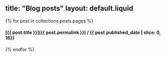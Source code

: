 title: "Blog posts"
layout: default.liquid
---
{% for post in collections.posts.pages %}
#### [{{ post.title }}]({{ post.permalink }}) / {{ post.published_date | slice: 0, 16}}

{% endfor %}
